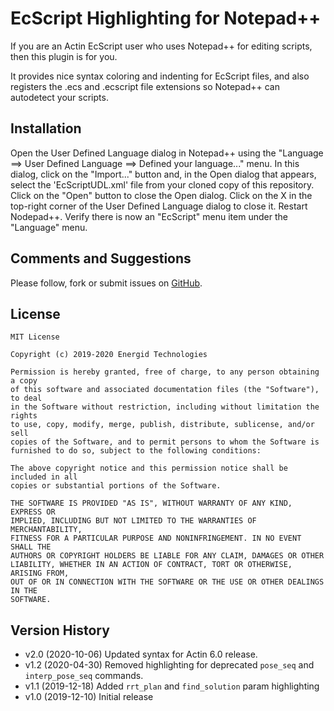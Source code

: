 EcScript Highlighting for Notepad++
===================================

If you are an Actin EcScript user who uses Notepad++ for editing scripts, 
then this plugin is for you.

It provides nice syntax coloring and indenting for EcScript files, and also
registers the .ecs and .ecscript file extensions so Notepad++ can autodetect
your scripts.

Installation
------------

Open the User Defined Language dialog in Notepad++ using the "Language ==> User
Defined Language ==> Defined your language..." menu. In this dialog, click on
the "Import..." button and, in the Open dialog that appears, select the
'EcScriptUDL.xml' file from your cloned copy of this repository. Click on the
"Open" button to close the Open dialog. Click on the X in the top-right corner
of the User Defined Language dialog to close it. Restart Nodepad++. Verify
there is now an "EcScript" menu item under the "Language" menu.

Comments and Suggestions
------------------------

Please follow, fork or submit issues on [GitHub][1].

License
-------

    MIT License

    Copyright (c) 2019-2020 Energid Technologies

    Permission is hereby granted, free of charge, to any person obtaining a copy
    of this software and associated documentation files (the "Software"), to deal
    in the Software without restriction, including without limitation the rights
    to use, copy, modify, merge, publish, distribute, sublicense, and/or sell
    copies of the Software, and to permit persons to whom the Software is
    furnished to do so, subject to the following conditions:

    The above copyright notice and this permission notice shall be included in all
    copies or substantial portions of the Software.

    THE SOFTWARE IS PROVIDED "AS IS", WITHOUT WARRANTY OF ANY KIND, EXPRESS OR
    IMPLIED, INCLUDING BUT NOT LIMITED TO THE WARRANTIES OF MERCHANTABILITY,
    FITNESS FOR A PARTICULAR PURPOSE AND NONINFRINGEMENT. IN NO EVENT SHALL THE
    AUTHORS OR COPYRIGHT HOLDERS BE LIABLE FOR ANY CLAIM, DAMAGES OR OTHER
    LIABILITY, WHETHER IN AN ACTION OF CONTRACT, TORT OR OTHERWISE, ARISING FROM,
    OUT OF OR IN CONNECTION WITH THE SOFTWARE OR THE USE OR OTHER DEALINGS IN THE
    SOFTWARE.

Version History
---------------

* v2.0 (2020-10-06) Updated syntax for Actin 6.0 release.
* v1.2 (2020-04-30) Removed highlighting for deprecated `pose_seq` and `interp_pose_seq` commands.
* v1.1 (2019-12-18) Added `rrt_plan` and `find_solution` param highlighting
* v1.0 (2019-12-10) Initial release

[1]: https://github.com/Energid/npp-ecscript
